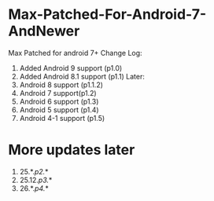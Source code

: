 # Max-Patched-For-Android-7-AndNewer
Max Patched for android 7+
Change Log:
1. Added Android 9 support (p1.0)
2. Added Android 8.1 support (p1.1)
Later:
1. Android 8 support (p1.1.2)
2. Android 7 support(p1.2)
3. Android 6 support (p1.3)
4. Android 5 support (p1.4)
5. Android 4-1 support (p1.5)

# More updates later
1. 25.*.*p2.**
2. 25.12.*p3.**
3. 26.*.*p4.**
